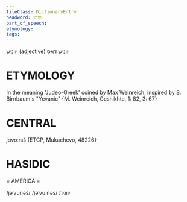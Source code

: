 ```yaml
---
fileClass: DictionaryEntry
headword: יווניש
part_of_speech: 
etymology: 
tags: 
---
```

יווניש
(adjective)
יווניש
דאָס

ETYMOLOGY
===========
In the meaning 'Judeo-Greek' coined by Max Weinreich, inspired by S. Birnbaum's "Yevanic" {M. Weinreich, Geshikhte, 1: 82, 3: 67}

CENTRAL
========

jαvoːnɩš {ETCP, Mukachevo, 48226}

HASIDIC
=======
= AMERICA = 

/jəˈvunəš/
/jəˈvuːnəs/ יוונית
